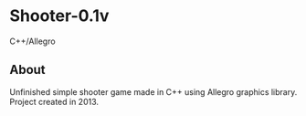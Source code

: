 # Shooter-0.1v

C++/Allegro

## About

Unfinished simple shooter game made in C++ using Allegro graphics library. Project created in 2013. 
